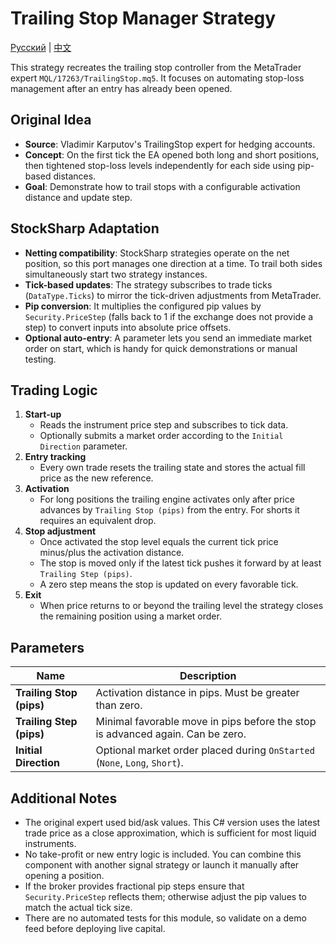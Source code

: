 # Trailing Stop Manager Strategy
[Русский](README_ru.md) | [中文](README_cn.md)

This strategy recreates the trailing stop controller from the MetaTrader expert `MQL/17263/TrailingStop.mq5`. It focuses on automating stop-loss management after an entry has already been opened.

## Original Idea
- **Source**: Vladimir Karputov's TrailingStop expert for hedging accounts.
- **Concept**: On the first tick the EA opened both long and short positions, then tightened stop-loss levels independently for each side using pip-based distances.
- **Goal**: Demonstrate how to trail stops with a configurable activation distance and update step.

## StockSharp Adaptation
- **Netting compatibility**: StockSharp strategies operate on the net position, so this port manages one direction at a time. To trail both sides simultaneously start two strategy instances.
- **Tick-based updates**: The strategy subscribes to trade ticks (`DataType.Ticks`) to mirror the tick-driven adjustments from MetaTrader.
- **Pip conversion**: It multiplies the configured pip values by `Security.PriceStep` (falls back to 1 if the exchange does not provide a step) to convert inputs into absolute price offsets.
- **Optional auto-entry**: A parameter lets you send an immediate market order on start, which is handy for quick demonstrations or manual testing.

## Trading Logic
1. **Start-up**
   - Reads the instrument price step and subscribes to tick data.
   - Optionally submits a market order according to the `Initial Direction` parameter.
2. **Entry tracking**
   - Every own trade resets the trailing state and stores the actual fill price as the new reference.
3. **Activation**
   - For long positions the trailing engine activates only after price advances by `Trailing Stop (pips)` from the entry. For shorts it requires an equivalent drop.
4. **Stop adjustment**
   - Once activated the stop level equals the current tick price minus/plus the activation distance.
   - The stop is moved only if the latest tick pushes it forward by at least `Trailing Step (pips)`.
   - A zero step means the stop is updated on every favorable tick.
5. **Exit**
   - When price returns to or beyond the trailing level the strategy closes the remaining position using a market order.

## Parameters
| Name | Description |
| --- | --- |
| **Trailing Stop (pips)** | Activation distance in pips. Must be greater than zero. |
| **Trailing Step (pips)** | Minimal favorable move in pips before the stop is advanced again. Can be zero. |
| **Initial Direction** | Optional market order placed during `OnStarted` (`None`, `Long`, `Short`). |

## Additional Notes
- The original expert used bid/ask values. This C# version uses the latest trade price as a close approximation, which is sufficient for most liquid instruments.
- No take-profit or new entry logic is included. You can combine this component with another signal strategy or launch it manually after opening a position.
- If the broker provides fractional pip steps ensure that `Security.PriceStep` reflects them; otherwise adjust the pip values to match the actual tick size.
- There are no automated tests for this module, so validate on a demo feed before deploying live capital.
